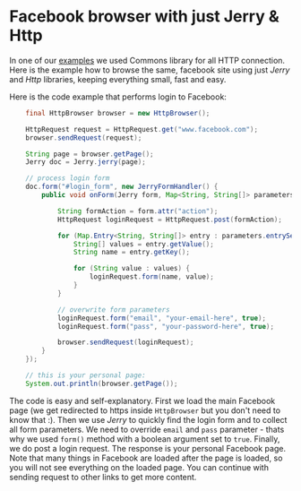# Facebook browser with just Jerry & Http

In one of our [examples](facebook-bot.html) we used Commons library for all
HTTP connection. Here is the example how to browse the same, facebook site
using just *Jerry* and *Http* libraries, keeping everything small, fast and
easy.

Here is the code example that performs login to Facebook:

~~~~~ java
	final HttpBrowser browser = new HttpBrowser();

	HttpRequest request = HttpRequest.get("www.facebook.com");
	browser.sendRequest(request);

	String page = browser.getPage();
	Jerry doc = Jerry.jerry(page);

	// process login form
	doc.form("#login_form", new JerryFormHandler() {
		public void onForm(Jerry form, Map<String, String[]> parameters) {

			String formAction = form.attr("action");
			HttpRequest loginRequest = HttpRequest.post(formAction);

			for (Map.Entry<String, String[]> entry : parameters.entrySet()) {
				String[] values = entry.getValue();
				String name = entry.getKey();

				for (String value : values) {
					loginRequest.form(name, value);
				}
			}

			// overwrite form parameters
			loginRequest.form("email", "your-email-here", true);
			loginRequest.form("pass", "your-password-here", true);

			browser.sendRequest(loginRequest);
		}
	});

	// this is your personal page:
	System.out.println(browser.getPage());
~~~~~

The code is easy and self-explanatory. First we load the main Facebook page
(we get redirected to https inside `HttpBrowser` but you don't need to know
that :). Then we use *Jerry* to quickly find the login form and to collect all
form parameters. We need to override `email` and `pass` parameter - thats why
we used `form()` method with a boolean argument set to `true`. Finally, we do
post a login request. The response is your personal Facebook page. Note that
many things in Facebook are loaded after the page is loaded, so you will not
see everything on the loaded page. You can continue with sending request
to other links to get more content.
